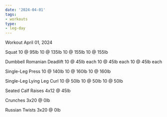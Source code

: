 ```yaml
---
date: '2024-04-01'
tags:
- workouts
type:
- leg-day
---
```


Workout April 01, 2024

Squat
10 @ 95lb
10 @ 135lb
10 @ 155lb
10 @ 155lb

Dumbbell Romanian Deadlift
10 @ 45lb each
10 @ 45lb each
10 @ 45lb each

Single-Leg Press
10 @ 140lb
10 @ 160lb
10 @ 160lb

Single-Leg Lying Leg Curl
10 @ 50lb
10 @ 50lb
10 @ 50lb

Seated Calf Raises
4x12 @ 45lb 

Crunches
3x20 @ 0lb

Russian Twists
3x20 @ 0lb